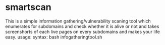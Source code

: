# smartscan
This is a simple information gathering/vulnerability scaning tool which enumerates for subdomains and check whether it is alive or not and takes screenshorts of each live pages on every subdomains and makes your life easy.
usage:
syntax: bash infogatheringtool.sh <domain>
